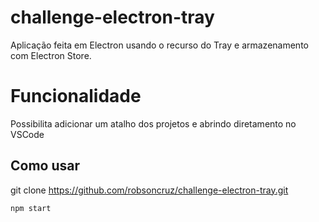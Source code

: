 # challenge-electron-tray 
Aplicação feita em Electron usando o recurso do Tray e armazenamento com Electron Store. 

# Funcionalidade
Possibilita adicionar um atalho dos projetos e abrindo diretamento no VSCode

## Como usar
git clone https://github.com/robsoncruz/challenge-electron-tray.git
~~~~
npm start
